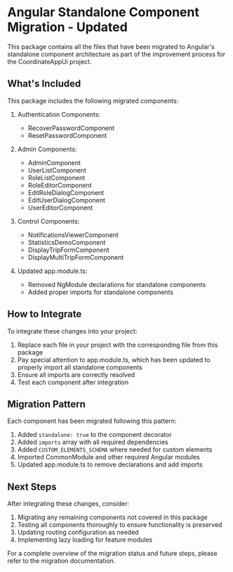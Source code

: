 # Angular Standalone Component Migration - Updated

This package contains all the files that have been migrated to Angular's standalone component architecture as part of the improvement process for the CoordinateAppUi project.

## What's Included

This package includes the following migrated components:

1. Authentication Components:
   - RecoverPasswordComponent
   - ResetPasswordComponent

2. Admin Components:
   - AdminComponent
   - UserListComponent
   - RoleListComponent
   - RoleEditorComponent
   - EditRoleDialogComponent
   - EditUserDialogComponent
   - UserEditorComponent

3. Control Components:
   - NotificationsViewerComponent
   - StatisticsDemoComponent
   - DisplayTripFormComponent
   - DisplayMultiTripFormComponent

4. Updated app.module.ts:
   - Removed NgModule declarations for standalone components
   - Added proper imports for standalone components

## How to Integrate

To integrate these changes into your project:

1. Replace each file in your project with the corresponding file from this package
2. Pay special attention to app.module.ts, which has been updated to properly import all standalone components
3. Ensure all imports are correctly resolved
4. Test each component after integration

## Migration Pattern

Each component has been migrated following this pattern:

1. Added `standalone: true` to the component decorator
2. Added `imports` array with all required dependencies
3. Added `CUSTOM_ELEMENTS_SCHEMA` where needed for custom elements
4. Imported CommonModule and other required Angular modules
5. Updated app.module.ts to remove declarations and add imports

## Next Steps

After integrating these changes, consider:

1. Migrating any remaining components not covered in this package
2. Testing all components thoroughly to ensure functionality is preserved
3. Updating routing configuration as needed
4. Implementing lazy loading for feature modules

For a complete overview of the migration status and future steps, please refer to the migration documentation.
